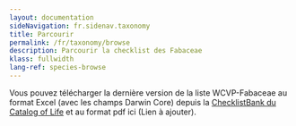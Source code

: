 ```yaml
---
layout: documentation
sideNavigation: fr.sidenav.taxonomy
title: Parcourir
permalink: /fr/taxonomy/browse
description: Parcourir la checklist des Fabaceae
klass: fullwidth
lang-ref: species-browse
---
```


Vous pouvez télécharger la dernière version de la liste WCVP-Fabaceae au format Excel (avec les champs Darwin Core) depuis la [ChecklistBank du Catalog of Life](https://data.catalogueoflife.org/dataset/2304/about) et au format pdf ici (Lien à ajouter).


<!--react and gbif component-->
<script src="https://unpkg.com/react@16/umd/react.production.min.js"></script>
<script src="https://unpkg.com/react-dom@16/umd/react-dom.production.min.js"></script>

<script src="https://cdn.jsdelivr.net/gh/CatalogueOfLife/portal-components@{{site.col.version}}/umd/col-browser.min.js" ></script>

<div id="tree"></div>

<script>
'use strict';
const e = React.createElement;
class Tree extends React.Component {

    render() {

      return e(
        ColBrowser.Tree,
        { 
          catalogueKey: '{{site.col.catalogueKey}}',
          pathToTree: '/fr/taxonomy/browse',
          pathToSearch: '/fr/taxonomy/search',
          pathToTaxon: '/fr/taxonomy/taxon/',
          defaultTaxonKey: '{{site.col.defaultTaxonKey}}',
          citation: 'top'
        }
      );
    }
  }

const domContainer = document.querySelector('#tree');
ReactDOM.render(e(Tree), domContainer);
</script>
